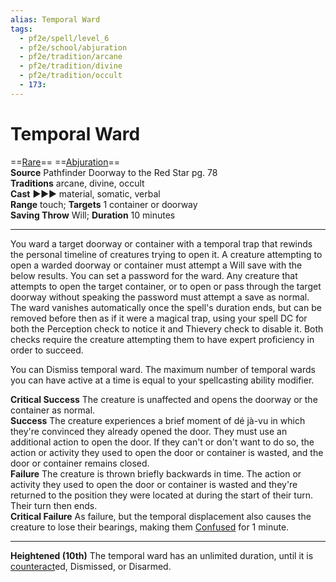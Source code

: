 ```yaml
---
alias: Temporal Ward
tags:
  - pf2e/spell/level_6
  - pf2e/school/abjuration
  - pf2e/tradition/arcane
  - pf2e/tradition/divine
  - pf2e/tradition/occult
  - 173:
---
```


# Temporal Ward

==[Rare](../../../Traits/Rare.md)== ==[Abjuration](../../../Traits/Abjuration.md)==  
__Source__ Pathfinder Doorway to the Red Star pg. 78  
**Traditions** arcane, divine, occult  
**Cast** ►►► material, somatic, verbal  
**Range** touch; **Targets** 1 container or doorway  
**Saving Throw** Will; **Duration** 10 minutes

---

You ward a target doorway or container with a temporal trap that rewinds the personal timeline of creatures trying to open it. A creature attempting to open a warded doorway or container must attempt a Will save with the below results. You can set a password for the ward. Any creature that attempts to open the target container, or to open or pass through the target doorway without speaking the password must attempt a save as normal. The ward vanishes automatically once the spell's duration ends, but can be removed before then as if it were a magical trap, using your spell DC for both the Perception check to notice it and Thievery check to disable it. Both checks require the creature attempting them to have expert proficiency in order to succeed.

You can Dismiss temporal ward. The maximum number of temporal wards you can have active at a time is equal to your spellcasting ability modifier.

**Critical Success** The creature is unaffected and opens the doorway or the container as normal.  
**Success** The creature experiences a brief moment of dé jà-vu in which they're convinced they already opened the door. They must use an additional action to open the door. If they can't or don't want to do so, the action or activity they used to open the door or container is wasted, and the door or container remains closed.  
**Failure** The creature is thrown briefly backwards in time. The action or activity they used to open the door or container is wasted and they're returned to the position they were located at during the start of their turn. Their turn then ends.  
**Critical Failure** As failure, but the temporal displacement also causes the creature to lose their bearings, making them [Confused](../../../Conditions/Confused.md) for 1 minute.

<hr>

**Heightened (10th)** The temporal ward has an unlimited duration, until it is [counteract](../../../Rules/Counteracting.md)ed, Dismissed, or Disarmed.
